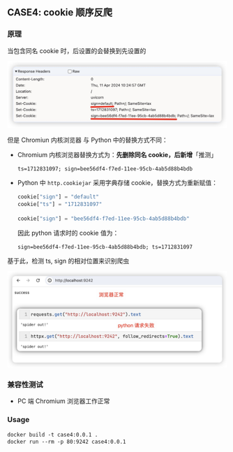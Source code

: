 ## CASE4: cookie 顺序反爬

### 原理

当包含同名 cookie 时，后设置的会替换到先设置的

![iShot_2024-04-11_18.27.23](../assert/img/iShot_2024-04-11_18.27.23.jpg)

但是 Chromiun 内核浏览器 与 Python 中的替换方式不同：

- Chromium 内核浏览器替换方式为：**先删除同名 cookie，后新增**「推测」

  ```
  ts=1712831097; sign=bee56df4-f7ed-11ee-95cb-4ab5d88b4bdb
  ```

- Python 中 `http.cookiejar` 采用字典存储 cookie，替换方式为重新赋值：

  ```python
  cookie["sign"] = "default"
  cookie["ts"] = "1712831097"
  
  cookie["sign"] = "bee56df4-f7ed-11ee-95cb-4ab5d88b4bdb"
  ```

  因此 python 请求时的 cookie 值为：

  ```
  sign=bee56df4-f7ed-11ee-95cb-4ab5d88b4bdb; ts=1712831097 
  ```

基于此，检测 ts, sign 的相对位置来识别爬虫

![iShot_2024-04-11_18.38.02](../assert/img/iShot_2024-04-11_18.38.02.jpg)



### 兼容性测试

- PC 端 Chromium 浏览器工作正常



### Usage

```
docker build -t case4:0.0.1 .
docker run --rm -p 80:9242 case4:0.0.1
```







